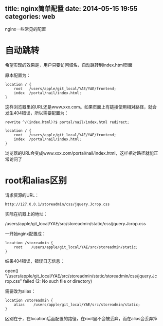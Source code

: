 title: nginx简单配置
date: 2014-05-15 19:55
categories: web
---
nginx一些常见的配置
<!--more-->

# 自动跳转

希望实现的效果是，用户只要访问域名，自动跳转到index.html页面

原本配置为：

```
location / {
    root   /users/apple/git_local/YAE/YAE/frontend;
    index  /portal/nail/index.html;
}
```

这样浏览器里的URL还是www.xxx.com。如果页面上有链接使用相对路径，就会发生404错误，所以需要配置为：

```
rewrite ^/(index.html)?$ portal/nail/index.html redirect;

location / {
    root   /users/apple/git_local/YAE/YAE/frontend;
    index  /portal/nail/index.html;
}
```

浏览器的URL会变成www.xxx.com/portal/nail/index.html，这样相对路径就能正常访问了

# root和alias区别

请求资源的URL：

```
http://127.0.0.1/storeadmin/css/jquery.Jcrop.css
```

实际在机器上的地址：

/users/apple/git_local/YAE/src/storeadmin/static/css/jquery.Jcrop.css

一开始nginx配置成：

```
location /storeadmin {
    root    /users/apple/git_local/YAE/src/storeadmin/static;
}
```
结果404错误，错误日志信息：

open() "/users/apple/git_local/YAE/src/storeadmin/static/storeadmin/css/jquery.Jcrop.css" failed (2: No such file or directory)

需要改为alias：

```
location /storeadmin {
    alias    /users/apple/git_local/YAE/src/storeadmin/static;
}
```

区别在于，在location后面配置的路径，在root里不会被丢弃，而在alias会丢弃掉